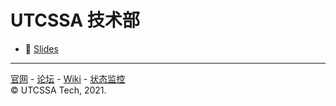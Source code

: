 # UTCSSA 技术部

- 🌄 [Slides](./slides/README.md)

---

[官网](https://utcssa.net) - [论坛](https://forum.utcssa.net) - [Wiki](https://wiki.utcssa.net) - [状态监控](https://status.utcssa.net)\
© UTCSSA Tech, 2021.
